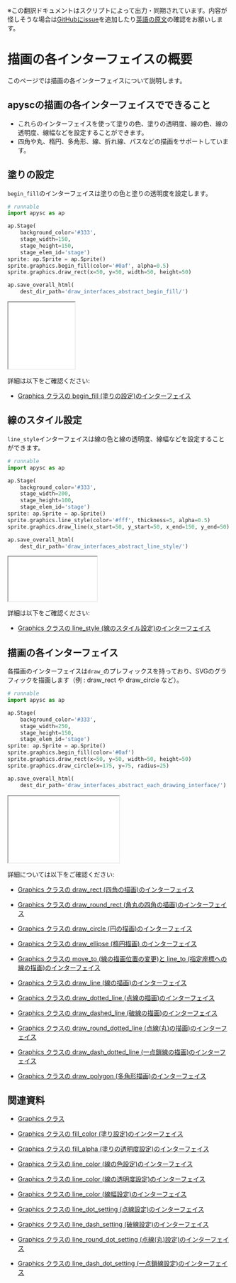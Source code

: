 <span class="inconspicuous-txt">※この翻訳ドキュメントはスクリプトによって出力・同期されています。内容が怪しそうな場合は<a href="https://github.com/simon-ritchie/apysc/issues" target="_blank">GitHubにissue</a>を追加したり[英語の原文](https://simon-ritchie.github.io/apysc/en/draw_interfaces_abstract.html)の確認をお願いします。</span>

# 描画の各インターフェイスの概要

このページでは描画の各インターフェイスについて説明します。

## apyscの描画の各インターフェイスでできること

- これらのインターフェイスを使って塗りの色、塗りの透明度、線の色、線の透明度、線幅などを設定することができます。
- 四角や丸、楕円、多角形、線、折れ線、パスなどの描画をサポートしています。

## 塗りの設定

`begin_fill`のインターフェイスは塗りの色と塗りの透明度を設定します。

```py
# runnable
import apysc as ap

ap.Stage(
    background_color='#333',
    stage_width=150,
    stage_height=150,
    stage_elem_id='stage')
sprite: ap.Sprite = ap.Sprite()
sprite.graphics.begin_fill(color='#0af', alpha=0.5)
sprite.graphics.draw_rect(x=50, y=50, width=50, height=50)

ap.save_overall_html(
    dest_dir_path='draw_interfaces_abstract_begin_fill/')
```

<iframe src="static/draw_interfaces_abstract_begin_fill/index.html" width="150" height="150"></iframe>

詳細は以下をご確認ください:

- [Graphics クラスの begin_fill (塗りの設定)のインターフェイス](jp_graphics_begin_fill.md)

## 線のスタイル設定

`line_style`インターフェイスは線の色と線の透明度、線幅などを設定することができます。

```py
# runnable
import apysc as ap

ap.Stage(
    background_color='#333',
    stage_width=200,
    stage_height=100,
    stage_elem_id='stage')
sprite: ap.Sprite = ap.Sprite()
sprite.graphics.line_style(color='#fff', thickness=5, alpha=0.5)
sprite.graphics.draw_line(x_start=50, y_start=50, x_end=150, y_end=50)

ap.save_overall_html(
    dest_dir_path='draw_interfaces_abstract_line_style/')
```

<iframe src="static/draw_interfaces_abstract_line_style/index.html" width="200" height="100"></iframe>

詳細は以下をご確認ください:

- [Graphics クラスの line_style (線のスタイル設定)のインターフェイス](jp_graphics_line_style.md)

## 描画の各インターフェイス

各描画のインターフェイスは`draw_`のプレフィックスを持っており、SVGのグラフィックを描画します（例 : draw_rect や draw_circle など）。

```py
# runnable
import apysc as ap

ap.Stage(
    background_color='#333',
    stage_width=250,
    stage_height=150,
    stage_elem_id='stage')
sprite: ap.Sprite = ap.Sprite()
sprite.graphics.begin_fill(color='#0af')
sprite.graphics.draw_rect(x=50, y=50, width=50, height=50)
sprite.graphics.draw_circle(x=175, y=75, radius=25)

ap.save_overall_html(
    dest_dir_path='draw_interfaces_abstract_each_drawing_interface/')
```

<iframe src="static/draw_interfaces_abstract_each_drawing_interface/index.html" width="250" height="150"></iframe>

詳細については以下をご確認ください:

- [Graphics クラスの draw_rect (四角の描画)のインターフェイス](jp_graphics_draw_rect.md)
- [Graphics クラスの draw_round_rect (角丸の四角の描画)のインターフェイス](jp_graphics_draw_round_rect.md)

- [Graphics クラスの draw_circle (円の描画)のインターフェイス](jp_graphics_draw_circle.md)
- [Graphics クラスの draw_ellipse (楕円描画) のインターフェイス](jp_graphics_draw_ellipse.md)

- [Graphics クラスの move_to (線の描画位置の変更)と line_to (指定座標への線の描画)のインターフェイス](jp_graphics_move_to_and_line_to.md)
- [Graphics クラスの draw_line (線の描画)のインターフェイス](jp_graphics_draw_line.md)

- [Graphics クラスの draw_dotted_line (点線の描画)のインターフェイス](jp_graphics_draw_dotted_line.md)
- [Graphics クラスの draw_dashed_line (破線の描画)のインターフェイス](jp_graphics_draw_dashed_line.md)

- [Graphics クラスの draw_round_dotted_line (点線(丸)の描画)のインターフェイス](jp_graphics_draw_round_dotted_line.md)
- [Graphics クラスの draw_dash_dotted_line (一点鎖線の描画)のインターフェイス](jp_graphics_draw_dash_dotted_line.md)

- [Graphics クラスの draw_polygon (多角形描画)のインターフェイス](jp_graphics_draw_polygon.md)

## 関連資料

- [Graphics クラス](jp_graphics.md)
- [Graphics クラスの fill_color (塗り設定)のインターフェイス](jp_graphics_fill_color.md)

- [Graphics クラスの fill_alpha (塗りの透明度設定)のインターフェイス](jp_graphics_fill_alpha.md)
- [Graphics クラスの line_color (線の色設定)のインターフェイス](jp_graphics_line_color.md)

- [Graphics クラスの line_color (線の透明度設定)のインターフェイス](jp_graphics_line_alpha.md)
- [Graphics クラスの line_color (線幅設定)のインターフェイス](jp_graphics_line_thickness.md)

- [Graphics クラスの line_dot_setting (点線設定)のインターフェイス](jp_graphics_line_dot_setting.md)
- [Graphics クラスの line_dash_setting (破線設定)のインターフェイス](jp_graphics_line_dash_setting.md)

- [Graphics クラスの line_round_dot_setting (点線(丸)設定)のインターフェイス](jp_graphics_line_round_dot_setting.md)
- [Graphics クラスの line_dash_dot_setting (一点鎖線設定)のインターフェイス](jp_graphics_line_dash_dot_setting.md)